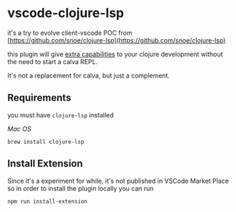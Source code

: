 # vscode-clojure-lsp

it's a try to evolve client-vscode POC from [https://github.com/snoe/clojure-lsp](https://github.com/snoe/clojure-lsp)

this plugin will give [extra capabilities](https://github.com/snoe/clojure-lsp#capabilities) to your clojure development without the need to start a calva REPL.

It's not a replacement for calva, but just a complement.

## Requirements

you must have `clojure-lsp` installed

*Mac OS* 
```
brew install clojure-lsp
```

## Install Extension

Since it's a experiment for while, it's not published in VSCode Market Place so in order to install the plugin locally you can run
```
npm run install-extension
```